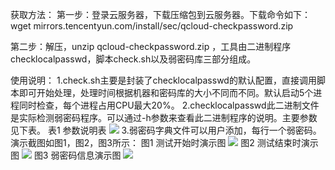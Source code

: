 获取方法：
第一步：登录云服务器，下载压缩包到云服务器。下载命令如下：
wget mirrors.tencentyun.com/install/sec/qcloud-checkpassword.zip 

第二步：解压，unzip qcloud-checkpassword.zip ，工具由二进制程序checklocalpasswd，脚本check.sh以及弱密码库三部分组成。

使用说明：
1.check.sh主要是封装了checklocalpasswd的默认配置，直接调用脚本即可开始处理，处理时间根据机器和密码库的大小不同而不同。默认启动5个进程同时检查，每个进程占用CPU最大20%。
2.checklocalpasswd此二进制文件是实际检测弱密码程序。可以通过-h参数来查看此二进制程序的说明。主要参数见下表。
表1 参数说明表
![](https://main.qcloudimg.com/raw/c2c88514fc5d94f999f7e07e31929c28.png)
3.弱密码字典文件可以用户添加，每行一个弱密码。
演示截图如图1，图2，图3所示：
图1 测试开始时演示图
![](https://main.qcloudimg.com/raw/32e25cbc3066949de936c14b52c8b03e.png)
图2 测试结束时演示图
![](https://main.qcloudimg.com/raw/b4a54ef4a78ca7885406a9c2aae621d1.png)
图3 弱密码信息演示图
![](https://main.qcloudimg.com/raw/3ed55e642385e64f2e70e6b1b0e61df1.png)
